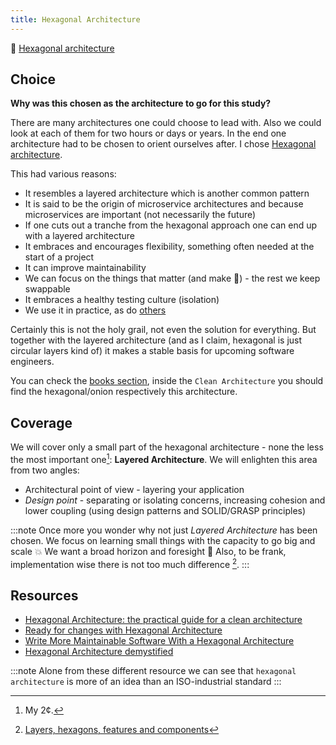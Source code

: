 ```yaml
---
title: Hexagonal Architecture
---
```


🔗 [Hexagonal architecture](https://en.wikipedia.org/wiki/Hexagonal_architecture_(software))

## Choice
**Why was this chosen as the architecture to go for this study?**

There are many architectures one could choose to lead with. Also we could look at each of them for two hours or days or years. In the end one architecture had to be chosen to orient ourselves after. I chose [Hexagonal architecture](https://en.wikipedia.org/wiki/Hexagonal_architecture_(software)).

This had various reasons:

* It resembles a layered architecture which is another common pattern
* It is said to be the origin of microservice architectures and because microservices are important (not necessarily the future)
* If one cuts out a tranche from the hexagonal approach one can end up with a layered architecture
* It embraces and encourages flexibility, something often needed at the start of a project
* It can improve maintainability
* We can focus on the things that matter (and make 💸) - the rest we keep swappable
* It embraces a healthy testing culture (isolation)
* We use it in practice, as do [others](https://netflixtechblog.com/ready-for-changes-with-hexagonal-architecture-b315ec967749)

Certainly this is not the holy grail, not even the solution for everything. But together with the layered architecture (and as I claim, hexagonal is just circular layers kind of) it makes a stable basis for upcoming software engineers.

You can check the [books section](/docs/help/books), inside the `Clean Architecture` you should find the hexagonal/onion respectively this architecture.

## Coverage
We will cover only a small part of the hexagonal architecture - none the less the most important one[^1]: **Layered Architecture**. We will enlighten this area from two angles:

* Architectural point of view - layering your application
* _Design point_ - separating or isolating concerns, increasing cohesion and lower coupling (using design patterns and SOLID/GRASP principles)

:::note
Once more you wonder why not just _Layered Architecture_ has been chosen. We focus on learning small things with the capacity to go big and scale 💥 We want a broad horizon and foresight 🌄
Also, to be frank, implementation wise there is not too much difference [^2].
:::

## Resources

- [Hexagonal Architecture: the practical guide for a clean architecture](https://julien-topcu.medium.com/decoupling-your-technical-code-from-your-business-logic-with-the-hexagonal-architecture-hexarch-b4da7ba62079)
- [Ready for changes with Hexagonal Architecture](https://netflixtechblog.com/ready-for-changes-with-hexagonal-architecture-b315ec967749)
- [Write More Maintainable Software With a Hexagonal Architecture](https://airspeed.ca/write-more-maintainable-software-with-a-hexagonal-architecture/)
- [Hexagonal Architecture demystified](https://madewithlove.com/blog/software-engineering/hexagonal-architecture-demystified/)

:::note
Alone from these different resource we can see that `hexagonal architecture` is more of an idea than an ISO-industrial standard
:::

[^1]: My 2¢.
[^2]: [Layers, hexagons, features and components](https://www.codingthearchitecture.com/2016/04/25/layers_hexagons_features_and_components.html)